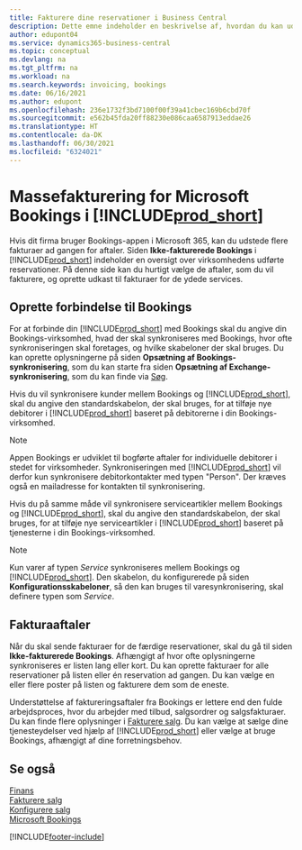 ```yaml
---
title: Fakturere dine reservationer i Business Central
description: Dette emne indeholder en beskrivelse af, hvordan du kan udføre masse fakturering fra Microsoft Bookings Business central.
author: edupont04
ms.service: dynamics365-business-central
ms.topic: conceptual
ms.devlang: na
ms.tgt_pltfrm: na
ms.workload: na
ms.search.keywords: invoicing, bookings
ms.date: 06/16/2021
ms.author: edupont
ms.openlocfilehash: 236e1732f3bd7100f00f39a41cbec169b6cbd70f
ms.sourcegitcommit: e562b45fda20ff88230e086caa6587913eddae26
ms.translationtype: HT
ms.contentlocale: da-DK
ms.lasthandoff: 06/30/2021
ms.locfileid: "6324021"
---
```

# <a name="bulk-invoicing-for-microsoft-bookings-in-prod_short"></a>Massefakturering for Microsoft Bookings i [!INCLUDE[prod_short](includes/prod_short.md)]
Hvis dit firma bruger Bookings-appen i Microsoft 365, kan du udstede flere fakturaer ad gangen for aftaler. Siden **Ikke-fakturerede Bookings** i [!INCLUDE[prod_short](includes/prod_short.md)] indeholder en oversigt over virksomhedens udførte reservationer. På denne side kan du hurtigt vælge de aftaler, som du vil fakturere, og oprette udkast til fakturaer for de ydede services.  

## <a name="connect-to-bookings"></a>Oprette forbindelse til Bookings
For at forbinde din [!INCLUDE[prod_short](includes/prod_short.md)] med Bookings skal du angive din Bookings-virksomhed, hvad der skal synkroniseres med Bookings, hvor ofte synkroniseringen skal foretages, og hvilke skabeloner der skal bruges. Du kan oprette oplysningerne på siden **Opsætning af Bookings-synkronisering**, som du kan starte fra siden **Opsætning af Exchange-synkronisering**, som du kan finde via [Søg](ui-search.md).  

Hvis du vil synkronisere kunder mellem Bookings og [!INCLUDE[prod_short](includes/prod_short.md)], skal du angive den standardskabelon, der skal bruges, for at tilføje nye debitorer i [!INCLUDE[prod_short](includes/prod_short.md)] baseret på debitorerne i din Bookings-virksomhed.  

> [!NOTE]
> Appen Bookings er udviklet til bogførte aftaler for individuelle debitorer i stedet for virksomheder. Synkroniseringen med [!INCLUDE[prod_short](includes/prod_short.md)] vil derfor kun synkronisere debitorkontakter med typen "Person". Der kræves også en mailadresse for kontakten til synkronisering.  

Hvis du på samme måde vil synkronisere serviceartikler mellem Bookings og [!INCLUDE[prod_short](includes/prod_short.md)], skal du angive den standardskabelon, der skal bruges, for at tilføje nye serviceartikler i [!INCLUDE[prod_short](includes/prod_short.md)] baseret på tjenesterne i din Bookings-virksomhed.  

> [!NOTE]
> Kun varer af typen *Service* synkroniseres mellem Bookings og [!INCLUDE[prod_short](includes/prod_short.md)]. Den skabelon, du konfigurerede på siden **Konfigurationsskabeloner**, så den kan bruges til varesynkronisering, skal definere typen som *Service*.

## <a name="invoice-appointments"></a>Fakturaaftaler
Når du skal sende fakturaer for de færdige reservationer, skal du gå til siden **Ikke-fakturerede Bookings**. Afhængigt af hvor ofte oplysningerne synkroniseres er listen lang eller kort. Du kan oprette fakturaer for alle reservationer på listen eller én reservation ad gangen. Du kan vælge en eller flere poster på listen og fakturere dem som de eneste.  

Understøttelse af faktureringsaftaler fra Bookings er lettere end den fulde arbejdsproces, hvor du arbejder med tilbud, salgsordrer og salgsfakturaer. Du kan finde flere oplysninger i [Fakturere salg](sales-how-invoice-sales.md). Du kan vælge at sælge dine tjenesteydelser ved hjælp af [!INCLUDE[prod_short](includes/prod_short.md)] eller vælge at bruge Bookings, afhængigt af dine forretningsbehov.  

## <a name="see-also"></a>Se også
[Finans](finance.md)  
[Fakturere salg](sales-how-invoice-sales.md)  
[Konfigurere salg](sales-setup-sales.md)  
[Microsoft Bookings](https://products.office.com/business/scheduling-and-booking-app)  


[!INCLUDE[footer-include](includes/footer-banner.md)]